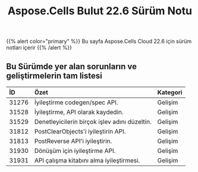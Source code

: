 ﻿---
title: Aspose.Cells Bulut 22.6 Sürüm Notu
second_title: Aspose.Cells Cloud Documen
type: docs
url: /tr/aspose-cells-cloud-22-6-release-notes/
description: Aspose.Cells Bulut, oluşturma, dönüştürme, birleştirme, bölme, korumalı, iç nesne işlemi vb. için Excel'i destekler
weight: 16
---
{{% alert color="primary" %}} 
Bu sayfa Aspose.Cells Cloud 22.6 için sürüm notları içerir
{{% /alert %}} 
## **Bu Sürümde yer alan sorunların ve geliştirmelerin tam listesi**
|**İD**|**Özet**|**Kategori**|
|:- |:- |:- |
|31276 |İyileştirme codegen/spec API.| Gelişim|
|31528 |İyileştirme, API olarak kaydedin.| Gelişim|
|31529 |Denetleyicilerin birçok işlev adını düzeltin.| Gelişim|
|31812 |PostClearObjects'i iyileştirin API.| Gelişim|
|31813 |PostReverse API'i iyileştirin.| Gelişim|
|31930 |Dönüşüm için iyileştirme API.| Gelişim|
|31931 |API çalışma kitabını alma iyileştirmesi.| Gelişim|

